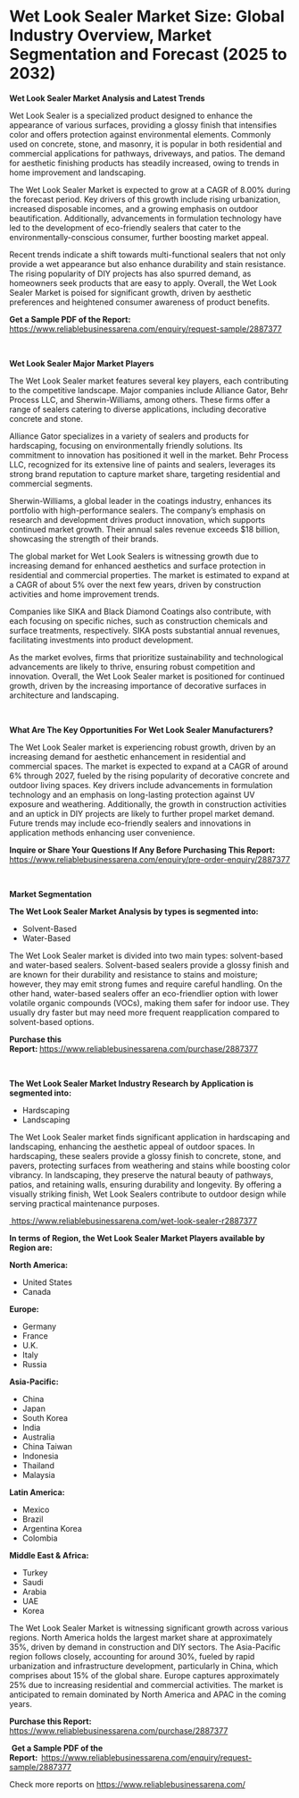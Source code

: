 <p><h1>Wet Look Sealer Market Size: Global Industry Overview, Market Segmentation and Forecast (2025 to 2032)</h1></p><p><strong>Wet Look Sealer Market Analysis and Latest Trends</strong></p>
<p><p>Wet Look Sealer is a specialized product designed to enhance the appearance of various surfaces, providing a glossy finish that intensifies color and offers protection against environmental elements. Commonly used on concrete, stone, and masonry, it is popular in both residential and commercial applications for pathways, driveways, and patios. The demand for aesthetic finishing products has steadily increased, owing to trends in home improvement and landscaping.</p><p>The Wet Look Sealer Market is expected to grow at a CAGR of 8.00% during the forecast period. Key drivers of this growth include rising urbanization, increased disposable incomes, and a growing emphasis on outdoor beautification. Additionally, advancements in formulation technology have led to the development of eco-friendly sealers that cater to the environmentally-conscious consumer, further boosting market appeal.</p><p>Recent trends indicate a shift towards multi-functional sealers that not only provide a wet appearance but also enhance durability and stain resistance. The rising popularity of DIY projects has also spurred demand, as homeowners seek products that are easy to apply. Overall, the Wet Look Sealer Market is poised for significant growth, driven by aesthetic preferences and heightened consumer awareness of product benefits.</p></p>
<p><strong>Get a Sample PDF of the Report:&nbsp;</strong> <a href="https://www.reliablebusinessarena.com/enquiry/request-sample/2887377?utm_campaign=3222&utm_medium=2&utm_source=Github&utm_content=ia&utm_term=14032025&utm_id=wet-look-sealer">https://www.reliablebusinessarena.com/enquiry/request-sample/2887377</a></p>
<p>&nbsp;</p>
<p><strong>Wet Look Sealer Major Market Players</strong></p>
<p><p>The Wet Look Sealer market features several key players, each contributing to the competitive landscape. Major companies include Alliance Gator, Behr Process LLC, and Sherwin-Williams, among others. These firms offer a range of sealers catering to diverse applications, including decorative concrete and stone.</p><p>Alliance Gator specializes in a variety of sealers and products for hardscaping, focusing on environmentally friendly solutions. Its commitment to innovation has positioned it well in the market. Behr Process LLC, recognized for its extensive line of paints and sealers, leverages its strong brand reputation to capture market share, targeting residential and commercial segments.</p><p>Sherwin-Williams, a global leader in the coatings industry, enhances its portfolio with high-performance sealers. The company’s emphasis on research and development drives product innovation, which supports continued market growth. Their annual sales revenue exceeds $18 billion, showcasing the strength of their brands.</p><p>The global market for Wet Look Sealers is witnessing growth due to increasing demand for enhanced aesthetics and surface protection in residential and commercial properties. The market is estimated to expand at a CAGR of about 5% over the next few years, driven by construction activities and home improvement trends. </p><p>Companies like SIKA and Black Diamond Coatings also contribute, with each focusing on specific niches, such as construction chemicals and surface treatments, respectively. SIKA posts substantial annual revenues, facilitating investments into product development. </p><p>As the market evolves, firms that prioritize sustainability and technological advancements are likely to thrive, ensuring robust competition and innovation. Overall, the Wet Look Sealer market is positioned for continued growth, driven by the increasing importance of decorative surfaces in architecture and landscaping.</p></p>
<p>&nbsp;</p>
<p><strong>What Are The Key Opportunities For Wet Look Sealer Manufacturers?</strong></p>
<p><p>The Wet Look Sealer market is experiencing robust growth, driven by an increasing demand for aesthetic enhancement in residential and commercial spaces. The market is expected to expand at a CAGR of around 6% through 2027, fueled by the rising popularity of decorative concrete and outdoor living spaces. Key drivers include advancements in formulation technology and an emphasis on long-lasting protection against UV exposure and weathering. Additionally, the growth in construction activities and an uptick in DIY projects are likely to further propel market demand. Future trends may include eco-friendly sealers and innovations in application methods enhancing user convenience.</p></p>
<p><strong>Inquire or Share Your Questions If Any Before Purchasing This Report:</strong> <a href="https://www.reliablebusinessarena.com/enquiry/pre-order-enquiry/2887377?utm_campaign=3222&utm_medium=2&utm_source=Github&utm_content=ia&utm_term=14032025&utm_id=wet-look-sealer">https://www.reliablebusinessarena.com/enquiry/pre-order-enquiry/2887377</a></p>
<p>&nbsp;</p>
<p><strong>Market Segmentation</strong></p>
<p><strong>The Wet Look Sealer Market Analysis by types is segmented into:</strong></p>
<p><ul><li>Solvent-Based</li><li>Water-Based</li></ul></p>
<p><p>The Wet Look Sealer market is divided into two main types: solvent-based and water-based sealers. Solvent-based sealers provide a glossy finish and are known for their durability and resistance to stains and moisture; however, they may emit strong fumes and require careful handling. On the other hand, water-based sealers offer an eco-friendlier option with lower volatile organic compounds (VOCs), making them safer for indoor use. They usually dry faster but may need more frequent reapplication compared to solvent-based options.</p></p>
<p><strong>Purchase this Report:&nbsp;</strong><a href="https://www.reliablebusinessarena.com/purchase/2887377?utm_campaign=3222&utm_medium=2&utm_source=Github&utm_content=ia&utm_term=14032025&utm_id=wet-look-sealer">https://www.reliablebusinessarena.com/purchase/2887377</a></p>
<p>&nbsp;</p>
<p><strong>The Wet Look Sealer Market Industry Research by Application is segmented into:</strong></p>
<p><ul><li>Hardscaping</li><li>Landscaping</li></ul></p>
<p><p>The Wet Look Sealer market finds significant application in hardscaping and landscaping, enhancing the aesthetic appeal of outdoor spaces. In hardscaping, these sealers provide a glossy finish to concrete, stone, and pavers, protecting surfaces from weathering and stains while boosting color vibrancy. In landscaping, they preserve the natural beauty of pathways, patios, and retaining walls, ensuring durability and longevity. By offering a visually striking finish, Wet Look Sealers contribute to outdoor design while serving practical maintenance purposes.</p></p>
<p><a href="https://www.reliablebusinessarena.com/wet-look-sealer-r2887377?utm_campaign=3222&utm_medium=2&utm_source=Github&utm_content=ia&utm_term=14032025&utm_id=wet-look-sealer">&nbsp;https://www.reliablebusinessarena.com/wet-look-sealer-r2887377</a></p>
<p><strong>In terms of Region, the Wet Look Sealer Market Players available by Region are:</strong></p>
<p>
    <p> <strong> North America: </strong>
        <ul>
            <li>United States</li>
            <li>Canada</li>
        </ul>
        </p> 
    <p> <strong> Europe: </strong>
        <ul>
            <li>Germany</li>
            <li>France</li>
            <li>U.K.</li>
            <li>Italy</li>
            <li>Russia</li>
        </ul>
        </p> 
    <p> <strong> Asia-Pacific: </strong>
        <ul>
            <li>China</li>
            <li>Japan</li>
            <li>South Korea</li>
            <li>India</li>
            <li>Australia</li>
            <li>China Taiwan</li>
            <li>Indonesia</li>
            <li>Thailand</li>
            <li>Malaysia</li>
        </ul>
        </p> 
    <p> <strong> Latin America: </strong>
        <ul>
            <li>Mexico</li>
            <li>Brazil</li>
            <li>Argentina Korea</li>
            <li>Colombia</li>
        </ul>
        </p> 
    <p> <strong> Middle East & Africa: </strong>
        <ul>
            <li>Turkey</li>
            <li>Saudi</li>
            <li>Arabia</li>
            <li>UAE</li>
            <li>Korea</li>
        </ul>
    </p>
    </p>
<p><p>The Wet Look Sealer Market is witnessing significant growth across various regions. North America holds the largest market share at approximately 35%, driven by demand in construction and DIY sectors. The Asia-Pacific region follows closely, accounting for around 30%, fueled by rapid urbanization and infrastructure development, particularly in China, which comprises about 15% of the global share. Europe captures approximately 25% due to increasing residential and commercial activities. The market is anticipated to remain dominated by North America and APAC in the coming years.</p></p>
<p><strong>Purchase this Report: </strong><a href="https://www.reliablebusinessarena.com/purchase/2887377?utm_campaign=3222&utm_medium=2&utm_source=Github&utm_content=ia&utm_term=14032025&utm_id=wet-look-sealer">https://www.reliablebusinessarena.com/purchase/2887377</a></p>
<p>&nbsp;<strong>Get a Sample PDF of the Report:&nbsp;&nbsp;</strong><a href="https://www.reliablebusinessarena.com/enquiry/request-sample/2887377?utm_campaign=3222&utm_medium=2&utm_source=Github&utm_content=ia&utm_term=14032025&utm_id=wet-look-sealer">https://www.reliablebusinessarena.com/enquiry/request-sample/2887377</a></p>
<p><strong></strong></p>
<p>Check more reports on <a href="https://www.reliablebusinessarena.com/?utm_campaign=3222&utm_medium=2&utm_source=Github&utm_content=ia&utm_term=14032025&utm_id=wet-look-sealer">https://www.reliablebusinessarena.com/</a></p>